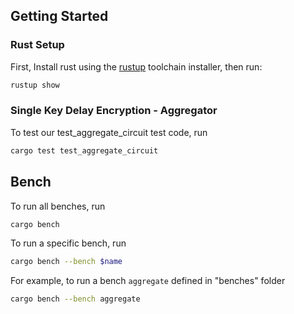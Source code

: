 ## Getting Started

### Rust Setup

First, Install rust using the [rustup](https://rustup.rs/) toolchain installer,
then run:

```bash
rustup show
```

### Single Key Delay Encryption - Aggregator

To test our test_aggregate_circuit test code, run

```sh
cargo test test_aggregate_circuit
```

## Bench

To run all benches, run

````bash
cargo bench
````

To run a specific bench, run

```bash
cargo bench --bench $name
````

For example, to run a bench `aggregate` defined in "benches" folder

```bash
cargo bench --bench aggregate
```
